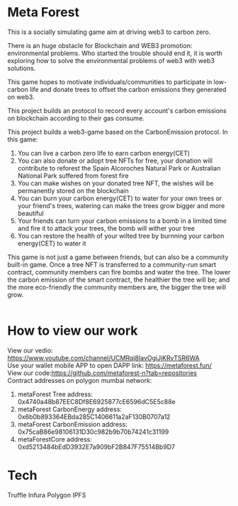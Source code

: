 # Meta Forest<br>
This is a socially simulating game aim at driving web3 to carbon zero.    
    
There is an huge obstacle for Blockchain and WEB3 promotion: environmental problems.  Who started the trouble should end it, it is worth exploring how to solve the environmental problems of web3 with web3 solutions.     
      
This game hopes to motivate individuals/communities to participate in low-carbon life and donate trees to offset the carbon emissions they generated on web3.    
    
This project builds an protocol to record every account's carbon emissions on blockchain according to their gas consume. <br>

This project builds a web3-game based on the CarbonEmission protocol. In this game:<br>
1) You can live a carbon zero life to earn carbon energy(CET) <br>
2) You can also donate or adopt tree NFTs for free, your donation will contribute to reforest the Spain Alcoroches Natural Park or Australian National Park suffered from forest fire<br>
3) You can make wishes on your donated tree NFT, the wishes will be permanently stored on the blockchain<br>
4) You can burn your carbon energy(CET) to water for your own trees or your friend's trees, watering can make the trees grow bigger and more beautiful<br>
5) Your friends can turn your carbon emissions to a bomb in a limited time and fire it to attack your trees, the bomb will wither your tree <br>
6) You can restore the health of your wilted tree by burnning your carbon energy(CET) to water it<br>

This game is not just a game between friends, but can also be a community built-in game. Once a tree NFT is transferred to a community-run smart contract, community members can fire bombs and water the tree. The lower the carbon emission of the smart contract, the healthier the tree will be; and the more eco-friendly the community members are, the bigger the tree will grow.<br><br>

# How to view our work<br>
View our vedio: https://www.youtube.com/channel/UCMRqi8IavOgiJjKRvTSR6WA <br>
Use your wallet mobile APP to open DAPP link: https://metaforest.fun/  <br>
View our code:https://github.com/metaforest-n?tab=repositories <br>
Contract addresses on polygon mumbai network: <br>
1) metaForest Tree address: 0x4740a48b87EEC8Df8E6925877cE6596dC5E5c88e <br> 
2) metaForest CarbonEnergy address: 0x6b0b893364EBda285C1406611a2aF130B0707a12 <br> 
3) metaForest CarbonEmission address: 0x75caB86e98106131D30c982b9b70b74241c31199 <br>
4) metaForestCore address: 0xd5213484bEdD3932E7a909bF2B847F75514Bb9D7 <br>

# Tech
Truffle
Infura
Polygon
IPFS


